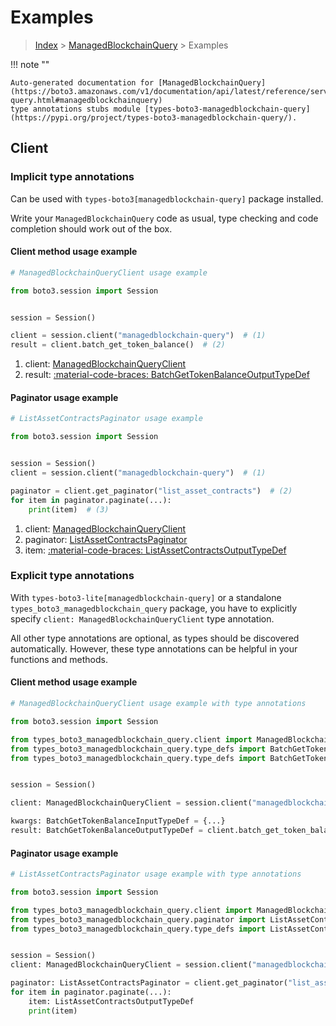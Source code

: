 # Examples

> [Index](../README.md) > [ManagedBlockchainQuery](./README.md) > Examples

!!! note ""

    Auto-generated documentation for [ManagedBlockchainQuery](https://boto3.amazonaws.com/v1/documentation/api/latest/reference/services/managedblockchain-query.html#managedblockchainquery)
    type annotations stubs module [types-boto3-managedblockchain-query](https://pypi.org/project/types-boto3-managedblockchain-query/).

## Client

### Implicit type annotations

Can be used with `types-boto3[managedblockchain-query]` package installed.

Write your `ManagedBlockchainQuery` code as usual,
type checking and code completion should work out of the box.


#### Client method usage example

```python
# ManagedBlockchainQueryClient usage example

from boto3.session import Session


session = Session()

client = session.client("managedblockchain-query")  # (1)
result = client.batch_get_token_balance()  # (2)
```

1. client: [ManagedBlockchainQueryClient](./client.md)
2. result: [:material-code-braces: BatchGetTokenBalanceOutputTypeDef](./type_defs.md#batchgettokenbalanceoutputtypedef)



#### Paginator usage example

```python
# ListAssetContractsPaginator usage example

from boto3.session import Session


session = Session()
client = session.client("managedblockchain-query")  # (1)

paginator = client.get_paginator("list_asset_contracts")  # (2)
for item in paginator.paginate(...):
    print(item)  # (3)
```

1. client: [ManagedBlockchainQueryClient](./client.md)
2. paginator: [ListAssetContractsPaginator](./paginators.md#listassetcontractspaginator)
3. item: [:material-code-braces: ListAssetContractsOutputTypeDef](./type_defs.md#listassetcontractsoutputtypedef)




### Explicit type annotations

With `types-boto3-lite[managedblockchain-query]`
or a standalone `types_boto3_managedblockchain_query` package, you have to explicitly specify `client: ManagedBlockchainQueryClient` type annotation.

All other type annotations are optional, as types should be discovered automatically.
However, these type annotations can be helpful in your functions and methods.


#### Client method usage example

```python
# ManagedBlockchainQueryClient usage example with type annotations

from boto3.session import Session

from types_boto3_managedblockchain_query.client import ManagedBlockchainQueryClient
from types_boto3_managedblockchain_query.type_defs import BatchGetTokenBalanceOutputTypeDef
from types_boto3_managedblockchain_query.type_defs import BatchGetTokenBalanceInputTypeDef


session = Session()

client: ManagedBlockchainQueryClient = session.client("managedblockchain-query")

kwargs: BatchGetTokenBalanceInputTypeDef = {...}
result: BatchGetTokenBalanceOutputTypeDef = client.batch_get_token_balance(**kwargs)
```



#### Paginator usage example

```python
# ListAssetContractsPaginator usage example with type annotations

from boto3.session import Session

from types_boto3_managedblockchain_query.client import ManagedBlockchainQueryClient
from types_boto3_managedblockchain_query.paginator import ListAssetContractsPaginator
from types_boto3_managedblockchain_query.type_defs import ListAssetContractsOutputTypeDef


session = Session()
client: ManagedBlockchainQueryClient = session.client("managedblockchain-query")

paginator: ListAssetContractsPaginator = client.get_paginator("list_asset_contracts")
for item in paginator.paginate(...):
    item: ListAssetContractsOutputTypeDef
    print(item)
```




